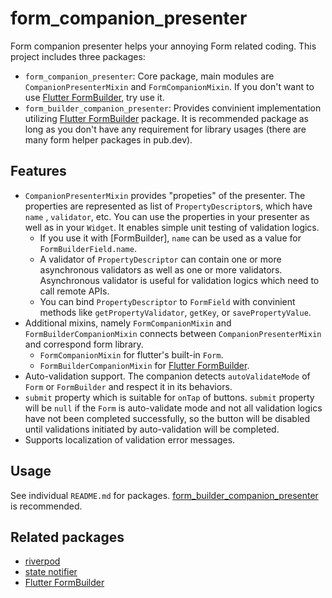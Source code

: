 # form_companion_presenter

Form companion presenter helps your annoying Form related coding.
This project includes three packages:

* `form_companion_presenter`: Core package, main modules are `CompanionPresenterMixin` and `FormCompanionMixin`. If you don't want to use [Flutter FormBuilder](https://pub.dev/packages/flutter_form_builder), try use it.
* `form_builder_companion_presenter`: Provides convinient implementation utilizing [Flutter FormBuilder](https://pub.dev/packages/flutter_form_builder) package. It is recommended package as long as you don't have any requirement for library usages (there are many form helper packages in pub.dev).

## Features

* `CompanionPresenterMixin` provides "propeties" of the presenter. The properties are represented as list of `PropertyDescriptor`s, which have `name` , `validator`, etc. You can use the properties in your presenter as well as in your `Widget`. It enables simple unit testing of validation logics.
  * If you use it with [FormBuilder], `name` can be used as a value for `FormBuilderField.name`.
  * A validator of `PropertyDescriptor` can contain one or more asynchronous validators as well as one or more validators. Asynchronous validator is useful for validation logics which need to call remote APIs.
  * You can bind `PropertyDescriptor` to `FormField` with convinient methods like `getPropertyValidator`, `getKey`, or `savePropertyValue`.
* Additional mixins, namely `FormCompanionMixin` and `FormBuilderCompanionMixin` connects between `CompanionPresenterMixin` and correspond form library.
  * `FormCompanionMixin` for flutter's built-in `Form`.
  * `FormBuilderCompanionMixin` for [Flutter FormBuilder](https://pub.dev/packages/flutter_form_builder).
* Auto-validation support. The companion detects `autoValidateMode` of `Form` or `FormBuilder` and respect it in its behaviors.
* `submit` property which is suitable for `onTap` of buttons. `submit` property will be `null` if the `Form` is auto-validate mode and not all validation logics have not been completed successfully, so the button will be disabled until validations initiated by auto-validation will be completed.
* Supports localization of validation error messages.

## Usage

See individual `README.md` for packages. [form_builder_companion_presenter](./package/form_builder_companion_presenter/README.md) is recommended.

## Related packages

* [riverpod](https://pub.dev/packages/riverpod)
* [state notifier](https://pub.dev/packages/state_notifier)
* [Flutter FormBuilder](https://pub.dev/packages/flutter_form_builder)
